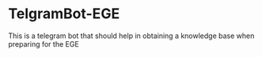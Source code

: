 # TelgramBot-EGE
This is a telegram bot that should help in obtaining a knowledge base when preparing for the EGE

